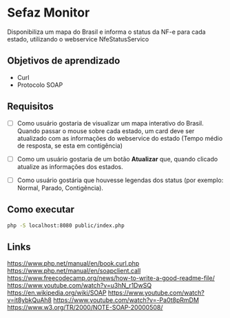 # Sefaz Monitor
Disponibiliza um mapa do Brasil e informa o status da NF-e para cada estado, utilizando o webservice NfeStatusServico

## Objetivos de aprendizado
- Curl
- Protocolo SOAP

## Requisitos
- [ ] Como usuário gostaria de visualizar um mapa interativo do Brasil. Quando passar o mouse sobre cada estado, um
card deve ser atualizado com as informações do webservice do estado (Tempo médio de resposta, se esta em contigência)
- [ ] Como um usuário gostaria de um botão **Atualizar** que, quando clicado atualize as informações dos estados.
- [ ] Como usuário gostária que houvesse legendas dos status (por exemplo: Normal, Parado, Contigência).


## Como executar

~~~sh
php -S localhost:8080 public/index.php
~~~

## Links 
https://www.php.net/manual/en/book.curl.php
https://www.php.net/manual/en/soapclient.call
https://www.freecodecamp.org/news/how-to-write-a-good-readme-file/
https://www.youtube.com/watch?v=u3hN_r1DwSQ
https://en.wikipedia.org/wiki/SOAP
https://www.youtube.com/watch?v=it8ybkQuAh8
https://www.youtube.com/watch?v=-Pa0t8pRmDM
https://www.w3.org/TR/2000/NOTE-SOAP-20000508/